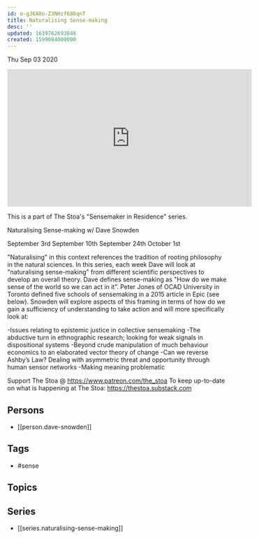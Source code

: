 ```yaml
---
id: o-gJ6AOo-Z3NHzf686qnT
title: Naturalising Sense-making
desc: ''
updated: 1639762693848
created: 1599084000000
---
```





Thu Sep 03 2020

<iframe width="560" height="315" src="https://www.youtube.com/embed/H6ybr4djgqI" title="Naturalising Sense-making w/ Dave Snowden. September 3rd, 2020" frameborder="0" allow="accelerometer; autoplay; clipboard-write; encrypted-media; gyroscope; picture-in-picture" allowfullscreen ></iframe>

This is a part of The Stoa's "Sensemaker in Residence" series. 

Naturalising Sense-making w/ Dave Snowden

September 3rd
September 10th
September 24th
October 1st

"Naturalising" in this context references the tradition of rooting philosophy in the natural sciences. In this series, each week Dave will look at "naturalising sense-making" from different scientific perspectives to develop an overall theory. Dave defines sense-making as "How do we make sense of the world so we can act in it”. Peter Jones of OCAD University in Toronto defined five schools of sensemaking in a 2015 article in Epic (see below). Snowden will explore aspects of this framing in terms of how do we gain a sufficiency of understanding to take action and will more specifically look at:

-Issues relating to epistemic justice in collective sensemaking
-The abductive turn in ethnographic research; looking for weak signals in dispositional systems
-Beyond crude manipulation of much behaviour economics to an elaborated vector theory of change
-Can we reverse Ashby’s Law? Dealing with asymmetric threat and opportunity through human sensor networks
-Making meaning problematic

Support The Stoa @ https://www.patreon.com/the_stoa
To keep up-to-date on what is happening at The Stoa: https://thestoa.substack.com

## Persons

- [[person.dave-snowden]]

## Tags

- #sense

## Topics



## Series

- [[series.naturalising-sense-making]]

